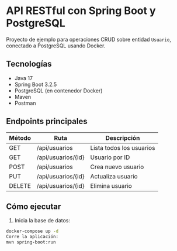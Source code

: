 # API RESTful con Spring Boot y PostgreSQL

Proyecto de ejemplo para operaciones CRUD sobre entidad `Usuario`, conectado a PostgreSQL usando Docker.

## Tecnologías

- Java 17
- Spring Boot 3.2.5
- PostgreSQL (en contenedor Docker)
- Maven
- Postman

## Endpoints principales

| Método | Ruta               | Descripción              |
| ------ | ------------------ | ------------------------ |
| GET    | /api/usuarios      | Lista todos los usuarios |
| GET    | /api/usuarios/{id} | Usuario por ID           |
| POST   | /api/usuarios      | Crea nuevo usuario       |
| PUT    | /api/usuarios/{id} | Actualiza usuario        |
| DELETE | /api/usuarios/{id} | Elimina usuario          |

## Cómo ejecutar

1. Inicia la base de datos:

```bash
docker-compose up -d
Corre la aplicación:
mvn spring-boot:run
```
